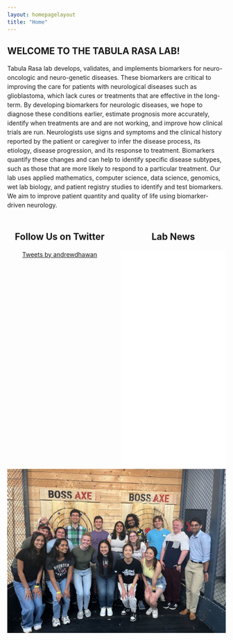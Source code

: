 ```yaml
---
layout: homepagelayout
title: "Home"
---
```


## WELCOME TO THE TABULA RASA LAB! 

<div style="text-align: left;">
  <p style="line-height: 1.5; margin-bottom: 1em;"> Tabula Rasa lab develops, validates, and implements biomarkers for neuro-oncologic and neuro-genetic diseases. These biomarkers are critical to improving the care for patients with neurological diseases such as glioblastoma, which lack cures or treatments that are effective in the long-term. By developing biomarkers for neurologic diseases, we hope to diagnose these conditions earlier, estimate prognosis more accurately, identify when treatments are and are not working, and improve how clinical trials are run. Neurologists use signs and symptoms and the clinical history reported by the patient or caregiver to infer the disease process, its etiology, disease progression, and its response to treatment. Biomarkers quantify these changes and can help to identify specific disease subtypes, such as those that are more likely to respond to a particular treatment. Our lab uses applied mathematics, computer science, data science, genomics, wet lab biology, and patient registry studies to identify and test biomarkers. We aim to improve patient quantity and quality of life using biomarker-driven neurology.
  </p>
</div>

<style>
.container {
  display: flex;
  justify-content: space-between;
  margin-top: 20px;
}
.twitter-container, .news-container {
  width: 48%;
  text-align: center; 
}
.twitter-timeline-wrapper, .news-wrapper {
  margin-top: 1em;
  height: 500px;
  overflow-y: auto;
}
.twitter-container h2, .news-container h2 {
  margin-bottom: 20px;
}
.news-container iframe {
  width: 100%;
  height: 500px;
  border: none;
  overflow-y: auto;
}
</style>

<div class="container">
  <div class="twitter-container">
    <h2>Follow Us on Twitter</h2>
    <div class="twitter-timeline-wrapper">
      <a class="twitter-timeline" data-width="400" data-height="500" href="https://twitter.com/andrewdhawan?ref_src=twsrc%5Etfw">Tweets by andrewdhawan</a>
      <script async src="https://platform.twitter.com/widgets.js" charset="utf-8"></script>
    </div>
  </div>

  <div class="news-container">
    <h2>Lab News</h2>
   <iframe src="news.html"></iframe>
  </div>
</div>

<div class="gallery">
  <img src="images/lab-image-2.jpg" alt="Lab Image 2">
</div>
